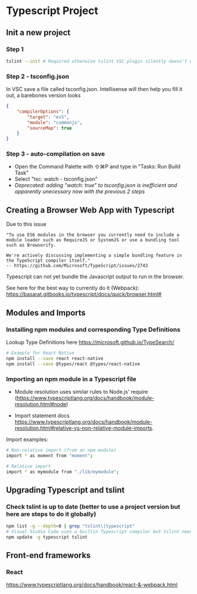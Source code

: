 # Typescript Project
## Init a new project
### Step 1
```bash
tslint --init # Required otherwise tslint VSC plugin silently doesn't work for the project
```

### Step 2 - tsconfig.json
In VSC save a file called tsconfig.json. Intellisense will then help you fill it out, a barebones version looks
```json
{
    "compilerOptions": {
        "target": "es5",
        "module": "commonjs",
        "sourceMap": true
    }
}
```

### Step 3 - auto-compilation on save
- Open the Command Palette with ⇧⌘P and type in "Tasks: Run Build Task"
- Select "tsc: watch - tsconfig.json"
- *Deprecated: adding "watch: true" to tsconfig.json is inefficient and apparently unecessary now with the previous 2 steps*

## Creating a Browser Web App with Typescript
Due to this issue

```
"To use ES6 modules in the browser you currently need to include a module loader such as RequireJS or SystemJS or use a bundling tool such as Browserify.

We're actively discussing implementing a simple bundling feature in the TypeScript compiler itself."
-- https://github.com/Microsoft/TypeScript/issues/2743
```
Typescript can not yet bundle the Javascript output to run in the browser.

See here for the best way to currently do it (Webpack):
https://basarat.gitbooks.io/typescript/docs/quick/browser.html#

## Modules and Imports
### Installing npm modules and corresponding Type Definitions
Lookup Type Definitions here https://microsoft.github.io/TypeSearch/

```bash
# Example for React Native
npm install --save react react-native
npm install --save @types/react @types/react-native
```

### Importing an npm module in a Typescript file
- Module resolution uses similar rules to Node.js' require (https://www.typescriptlang.org/docs/handbook/module-resolution.html#node)

- Import statement docs https://www.typescriptlang.org/docs/handbook/module-resolution.html#relative-vs-non-relative-module-imports.

Import examples:
```bash
# Non-relative import (from an npm module)
import * as moment from "moment";

# Relative import
import * as mymodule from "./lib/mymodule";
```

## Upgrading Typescript and tslint
### Check tslint is up to date (better to use a project version but here are steps to do it globally)
```bash
npm list -g --depth=0 | grep "tslint\|typescript"
# Visual Studio Code uses a builtin Typescript compiler but tslint needs a commandline version
npm update -g typescript tslint 
```

## Front-end frameworks
### React
https://www.typescriptlang.org/docs/handbook/react-&-webpack.html
